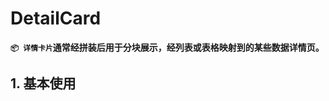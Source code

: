 # DetailCard

**`📦 详情卡片`通常经拼装后用于分块展示，经列表或表格映射到的某些数据详情页。**

## 1. 基本使用

<code src="./../demo/detail-card/normal-usage.demo.tsx"/>
